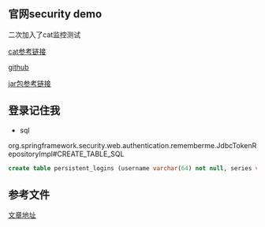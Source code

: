 ## 官网security demo

二次加入了cat监控测试

[cat参考链接](http://www.iigrowing.cn/cat_tong_yi_jian_kong_ping_tai_jian_dan_shi_yong.html)

[github](https://github.com/dianping/cat/tree/master/lib/java)

[jar包参考链接](https://www.cnblogs.com/huanchupkblog/p/10687680.html)

## 登录记住我

* sql 

org.springframework.security.web.authentication.rememberme.JdbcTokenRepositoryImpl#CREATE_TABLE_SQL

```sql
create table persistent_logins (username varchar(64) not null, series varchar(64) primary key, token varchar(64) not null, last_used timestamp not null)
```
## 参考文件

[文章地址](https://mp.weixin.qq.com/s?__biz=MzIwNzYzODIxMw==&tempkey=MTA4Nl9rSkkvWVdXbHNqMm4xSWZhRUxKbnhabFU4ZnVQVUJuYnY4TTMyV29CbEk5OG9tOHJWOVdhRGFnM1BVU2lUYU1CRjRwVllCakl0bDhIeGdRNXdfWm1DQU1Kb244YW1pRTBMc09JV3VQTTRvLWMtTEpkTlBWQW0ySVBESTN2dV9LTm85NmJoZHhJb3A5cGhzLW84NkQxSWQyeW83QUdYZHF2cG9KMTF3fn4%3D&chksm=170e1af2207993e44f8b167200fc184c712dbf08cb5cf16bf557747d942cb0e7c9b6b39bb6ae#rd)

